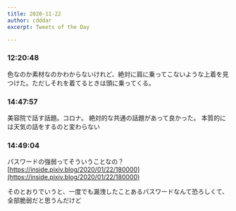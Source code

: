 ```yaml
---
title: 2020-11-22
author: cdddar
excerpt: Tweets of the Day

---
```


### 12:20:48

色なのか素材なのかわからないけれど、絶対に肩に乗ってこないような上着を見つけた。ただしそれを着てるときは頭に乗ってくる。

### 14:47:57

美容院で話す話題。コロナ。
絶対的な共通の話題があって良かった。
本質的には天気の話をするのと変わらない

### 14:49:04

パスワードの強弱ってそういうことなの？
[https://inside.pixiv.blog/2020/01/22/180000](https://inside.pixiv.blog/2020/01/22/180000)

そのとおりでいうと、一度でも漏洩したことあるパスワードなんて恐ろしくて、全部脆弱だと思うんだけど

